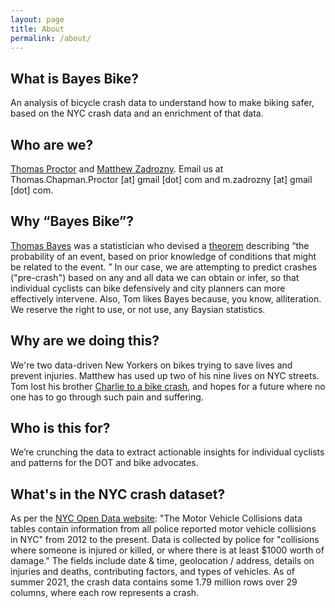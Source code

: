 ```yaml
---
layout: page
title: About
permalink: /about/
---
```


What is Bayes Bike?
--------------------
An analysis of bicycle crash data to understand how to make biking safer, based on the NYC crash data and an enrichment of that data. 

Who are we?
------------
[Thomas Proctor](https://github.com/ThomasProctor) and 
[Matthew Zadrozny](https://github.com/zadrozny).
Email us at Thomas.Chapman.Proctor [at] gmail [dot] com and m.zadrozny [at] gmail [dot] com.
 
Why “Bayes Bike”?
-------------------
[Thomas Bayes](https://en.wikipedia.org/wiki/Thomas_Bayes) was a statistician who devised a [theorem](https://en.wikipedia.org/wiki/Bayes%27_theorem) describing “the probability of an event, based on prior knowledge of conditions that might be related to the event. ” In our case, we are attempting to predict crashes ("pre-crash") based on any and all data we can obtain or infer, so that individual cyclists can bike defensively and city planners can more effectively intervene.  Also, Tom likes Bayes because, you know, alliteration. We reserve the right to use, or not use, any Baysian statistics.

Why are we doing this?
-----------------------
We're two data-driven New Yorkers on bikes trying to save lives and prevent injuries. Matthew has used up two of his nine lives on NYC streets. Tom lost his brother [Charlie to a bike crash](https://boston.cbslocal.com/2020/05/06/arlington-bicyclist-killed-crash-charles-proctor/), and hopes for a future where no one has to go through such pain and suffering.

Who is this for?
-----------------
We’re crunching the data to extract actionable insights for individual cyclists and patterns for the DOT and bike advocates.

What's in the NYC crash dataset?
-----------------------------------
As per the [NYC Open Data website](https://data.cityofnewyork.us/Public-Safety/Motor-Vehicle-Collisions-Crashes/h9gi-nx95): "The Motor Vehicle Collisions data tables contain information from all police reported motor vehicle collisions in NYC" from 2012 to the present. Data is collected by police for "collisions where someone is injured or killed, or where there is at least $1000 worth of damage." The fields include date & time, geolocation / address, details on injuries and deaths, contributing factors, and types of vehicles. As of summer 2021, the crash data contains some 1.79 million rows over 29 columns, where each row represents a crash.
